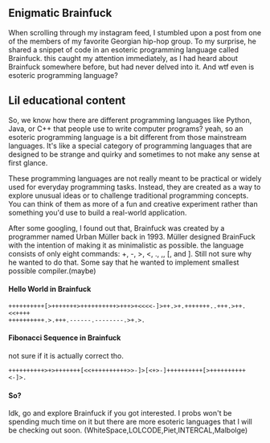 ## Enigmatic Brainfuck

When scrolling through my instagram feed, I stumbled upon a post from one of the members of my favorite Georgian hip-hop group. To my surprise, he shared a snippet of code in an esoteric programming language called Brainfuck. this caught my attention immediately, as I had heard about Brainfuck somewhere before, but had never delved into it. And wtf even is esoteric programming language?

## Lil educational content

So, we know how there are different programming languages like Python, Java, or C++ that people use to write computer programs? yeah, so an esoteric programming language is a bit different from those mainstream languages. It's like a special category of programming languages that are designed to be strange and quirky and sometimes to not make any sense at first glance.

These programming languages are not really meant to be practical or widely used for everyday programming tasks. Instead, they are created as a way to explore unusual ideas or to challenge traditional programming concepts. You can think of them as more of a fun and creative experiment rather than something you'd use to build a real-world application.

After some googling, I found out that, Brainfuck was created by a programmer named Urban Müller back in 1993. Müller designed BrainFuck with the intention of making it as minimalistic as possible. the language consists of only eight commands: +, -, >, <, ., ,, [, and ]. Still not sure why he wanted to do that. Some say that he wanted to implement smallest possible compiler.(maybe)


#### Hello World in Brainfuck

```
++++++++++[>+++++++>++++++++++>+++>+<<<<-]>++.>+.+++++++..+++.>++.<<++++
++++++++++.>.+++.------.--------.>+.>.

```

####  Fibonacci Sequence in Brainfuck
not sure if it is actually correct tho.
```
++++++++++>+>+++++++[<<++++++++++>>-]>[<+>-]++++++++++[>++++++++++<-]>.

```

#### So?

Idk, go and explore Brainfuck if you got interested. I probs won't be spending much time on it but there are more esoteric languages that I will be checking out soon. 
(WhiteSpace,LOLCODE,Piet,INTERCAL,Malbolge)




